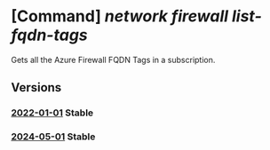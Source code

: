 # [Command] _network firewall list-fqdn-tags_

Gets all the Azure Firewall FQDN Tags in a subscription.

## Versions

### [2022-01-01](/Resources/mgmt-plane/L3N1YnNjcmlwdGlvbnMve30vcHJvdmlkZXJzL21pY3Jvc29mdC5uZXR3b3JrL2F6dXJlZmlyZXdhbGxmcWRudGFncw==/2022-01-01.xml) **Stable**

<!-- mgmt-plane /subscriptions/{}/providers/microsoft.network/azurefirewallfqdntags 2022-01-01 -->

### [2024-05-01](/Resources/mgmt-plane/L3N1YnNjcmlwdGlvbnMve30vcHJvdmlkZXJzL21pY3Jvc29mdC5uZXR3b3JrL2F6dXJlZmlyZXdhbGxmcWRudGFncw==/2024-05-01.xml) **Stable**

<!-- mgmt-plane /subscriptions/{}/providers/microsoft.network/azurefirewallfqdntags 2024-05-01 -->
